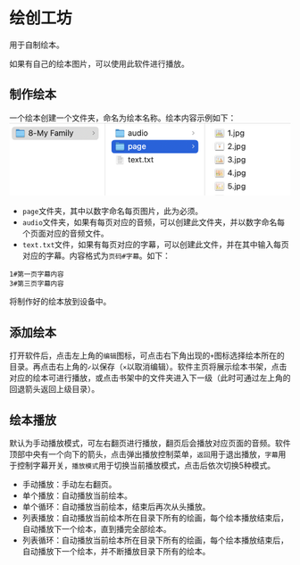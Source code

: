 # 绘创工坊

用于自制绘本。

如果有自己的绘本图片，可以使用此软件进行播放。

## 制作绘本

一个绘本创建一个文件夹，命名为绘本名称。绘本内容示例如下：
![目录结构](./assets/dir.png)

- `page`文件夹，其中以数字命名每页图片，此为必须。
- `audio`文件夹，如果有每页对应的音频，可以创建此文件夹，并以数字命名每个页面对应的音频文件。
- `text.txt`文件，如果有每页对应的字幕，可以创建此文件，并在其中输入每页对应的字幕。内容格式为`页码#字幕`。如下：
```
1#第一页字幕内容
3#第三页字幕内容
```

将制作好的绘本放到设备中。

## 添加绘本
打开软件后，点击左上角的`编辑`图标，可点击右下角出现的`+`图标选择绘本所在的目录。再点击右上角的`✓`以保存（`×`以取消编辑）。软件主页将展示绘本书架，点击对应的绘本可进行播放，或点击书架中的文件夹进入下一级（此时可通过左上角的回退箭头返回上级目录）。

## 绘本播放
默认为手动播放模式，可左右翻页进行播放，翻页后会播放对应页面的音频。软件顶部中央有一个向下的箭头，点击弹出播放控制菜单，`返回`用于退出播放，`字幕`用于控制字幕开关，`播放模式`用于切换当前播放模式，点击后依次切换5种模式。

- 手动播放：手动左右翻页。
- 单个播放：自动播放当前绘本。
- 单个循环：自动播放当前绘本，结束后再次从头播放。
- 列表播放：自动播放当前绘本所在目录下所有的绘画，每个绘本播放结束后，自动播放下一个绘本，直到播完全部绘本。
- 列表循环：自动播放当前绘本所在目录下所有的绘画，每个绘本播放结束后，自动播放下一个绘本，并不断播放目录下所有的绘本。

